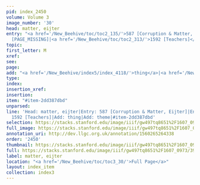 ```yaml
---
pid: index_2450
volume: Volume 3
image_number: '30'
head: matter, eijter
entry: "<a href='/New_Beehive/toc/toc2_135/'>587 [Corruption & Matter, Eijter]</a>|831
  [PAGE_MISSING]|<a href='/New_Beehive/toc/toc2_313/'>1592 [Teachers]</a>"
topic: 
first_letter: M
xref: 
see: 
page: 
add: "<a href='/New_Beehive/index5/index_4118/'>thing</a>|<a href='/New_Beehive/index5/index_4112/'>theme</a>"
type: 
index: 
insertion_xref: 
insertion: 
item: "#item-2dd387dbd"
unparsed: 
line: 'Head: matter, eijter|Entry: 587 [Corruption & Matter, Eijter]|Entry: 831 [PAGE_MISSING]|Entry:
  1592 [Teachers]|Add: thing|Add: theme|#item-2dd387dbd'
selection: https://stacks.stanford.edu/image/iiif/gw497tq8651%2F1607_0973/396,2211,773,207/full/0/default.jpg
full_image: https://stacks.stanford.edu/image/iiif/gw497tq8651%2F1607_0973/full/full/0/default.jpg
annotation_uri: http://dev.llgc.org.uk/annotation/1560265264338
order: '2450'
thumbnail: https://stacks.stanford.edu/image/iiif/gw497tq8651%2F1607_0973/396,2211,773,207/150,/0/default.jpg
full: https://stacks.stanford.edu/image/iiif/gw497tq8651%2F1607_0973/396,2211,773,207/full/0/default.jpg
label: matter, eijter
location: "<a href='/New_Beehive/toc/toc3_30/'>Full Page</a>"
layout: index_item
collection: index3
---
```

